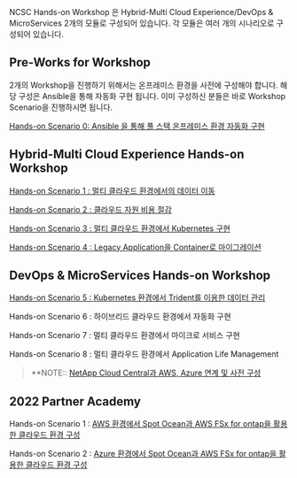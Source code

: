 NCSC Hands-on Workshop 은 Hybrid-Multi Cloud Experience/DevOps & MicroServices  2개의 모듈로 구성되어 있습니다. 
각 모듈은 여러 개의 시나리오로 구성되어 있습니다.  
## Pre-Works for Workshop
2개의  Workshop을 진행하기 위해서는 온프레미스 환경을 사전에 구성해야 합니다. 해당 구성은 Ansible을 통해 자동화 구현 됩니다. 이미 구성하신 분들은 바로 Workshop Scenario을 진행하시면 됩니다.  

[Hands-on Scenario 0: Ansible 을 통해 풀 스택 온프레미스 환경 자동화 구현](https://github.com/netappkr/NetAppCloudSolutionCenter/tree/master/Pre-Work2)

## Hybrid-Multi Cloud Experience Hands-on Workshop 

[Hands-on Scenario 1 : 멀티 클라우드 환경에서의 데이터 이동](https://github.com/netappkr/NetAppCloudSolutionCenter/tree/master/Data_Mobility_MultiCloud) 

[Hands-on Scenario 2 : 클라우드 자원 비용 절감](https://github.com/netappkr/NetAppCloudSolutionCenter/blob/master/Costsaving/RADME.md) 

[Hands-on Scenario 3 : 멀티 클라우드 환경에서 Kubernetes 구현](https://github.com/netappkr/NetAppCloudSolutionCenter/blob/master/K8s_on_MultiCloud/README.md)

[Hands-on Scenario 4 : Legacy Application을 Container로 마이그레이션](https://github.com/netappkr/NetAppCloudSolutionCenter/blob/master/containerization/README.md) 

## DevOps & MicroServices Hands-on Workshop 

[Hands-on Scenario 5 : Kubernetes 환경에서 Trident를 이용한 데이터 관리](https://github.com/netappkr/NetAppCloudSolutionCenter/blob/master/K8s_with_Trident/README.md)

Hands-on Scenario 6 : 하이브리드 클라우드 환경에서 자동화 구현

Hands-on Scenario 7 : 멀티 클라우드 환경에서 마이크로 서비스 구현

Hands-on Scenario 8 : 멀티 클라우드 환경에서 Application Life Management 


 > **NOTE:: [NetApp Cloud Central과 AWS, Azure 연계 및 사전 구성](https://github.com/netappkr/NetAppCloudSolutionCenter/tree/master/Pre-Work)
<!--stackedit_data:
eyJoaXN0b3J5IjpbNDA5OTUzMjU4LC02MjYwMDAzMDksLTExMT
Y0NzU3NjMsMTY0NTE5MTQ4MiwtMjA4NDkwNDU2NCwyOTMwNTE3
OTQsMjA4MjA1Mzg1OF19
-->
## 2022 Partner Academy
Hands-on Scenario 1 : [AWS 환경에서 Spot Ocean과 AWS FSx for ontap을 활용한 클라우드 환경 구성](./2022_Partner_Academy/AWS)

Hands-on Scenario 2 : [Azure 환경에서 Spot Ocean과 AWS FSx for ontap을 활용한 클라우드 환경 구성](./2022_Partner_Academy/Azure)